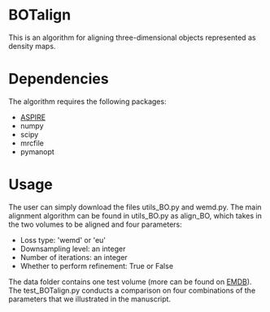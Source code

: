 # BOTalign
This is an algorithm for aligning three-dimensional objects represented as density maps. 
# Dependencies
The algorithm requires the following packages:
- [ASPIRE](https://github.com/ComputationalCryoEM/ASPIRE-Python)
- numpy
- scipy
- mrcfile
- pymanopt
# Usage
The user can simply download the files utils_BO.py and wemd.py. The main alignment algorithm can be found in utils_BO.py as align_BO, which takes in the two volumes to be aligned and four parameters:
- Loss type: 'wemd' or 'eu' 
- Downsampling level: an integer 
- Number of iterations: an integer 
- Whether to perform refinement: True or False 

The data folder contains one test volume (more can be found on [EMDB](https://www.ebi.ac.uk/emdb/)). The test_BOTalign.py conducts a comparison on four combinations of the parameters that we illustrated in the manuscript.  
